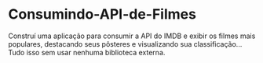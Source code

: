 # Consumindo-API-de-Filmes
Construí uma aplicação para consumir a API do IMDB e exibir os filmes mais populares, destacando seus pôsteres e visualizando sua classificação... Tudo isso sem usar nenhuma biblioteca externa.
